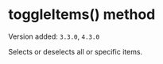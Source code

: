# toggleItems() method

Version added: `3.3.0`, `4.3.0`

Selects or deselects all or specific items.
